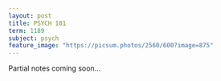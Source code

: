 ```yaml
---
layout: post
title: PSYCH 101
term: 1189
subject: psych
feature_image: "https://picsum.photos/2560/600?image=875"
---
```


Partial notes coming soon...
